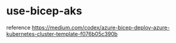 # use-bicep-aks

reference 
https://medium.com/codex/azure-bicep-deploy-azure-kubernetes-cluster-template-f076b05c390b
